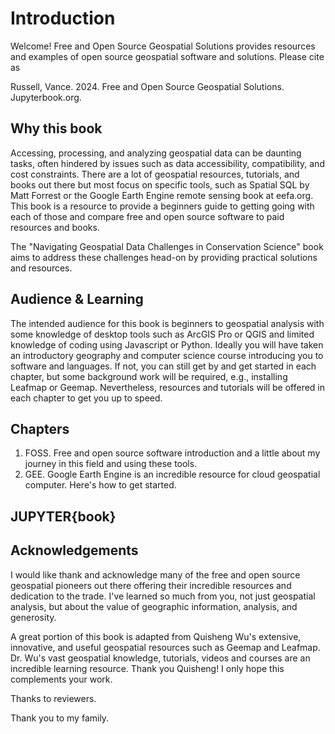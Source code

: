# Introduction

Welcome! Free and Open Source Geospatial Solutions provides resources and examples of open source geospatial software and solutions. Please cite as 

Russell, Vance. 2024. Free and Open Source Geospatial Solutions. Jupyterbook.org.

## Why this book
Accessing, processing, and analyzing geospatial data can be daunting tasks, often hindered by issues such as data accessibility, compatibility, and cost constraints. There are a lot of geospatial resources, tutorials, and books out there but most focus on specific tools, such as Spatial SQL by Matt Forrest or the Google Earth Engine remote sensing book at eefa.org. This book is a resource to provide a beginners guide to getting going with each of those and compare free and open source software to paid resources and books.

The "Navigating Geospatial Data Challenges in Conservation Science" book aims to address these challenges head-on by providing practical solutions and resources.

## Audience & Learning
The intended audience for this book is beginners to geospatial analysis with some knowledge of desktop tools such as ArcGIS Pro or QGIS and limited knowledge of coding using Javascript or Python. Ideally you will have taken an introductory geography and computer science course introducing you to software and languages. If not, you can still get by and get started in each chapter, but some background work will be required, e.g., installing Leafmap or Geemap. Nevertheless, resources and tutorials will be offered in each chapter to get you up to speed.

## Chapters

1. FOSS. Free and open source software introduction and a little about my journey in this field and using these tools.
2. GEE. Google Earth Engine is an incredible resource for cloud geospatial computer. Here's how to get started.

## JUPYTER{book}




## Acknowledgements
I would like thank and acknowledge many of the free and open source geospatial pioneers out there offering their incredible resources and dedication to the trade. I've learned so much from you, not just geospatial analysis, but about the value of geographic information, analysis, and generosity.

A great portion of this book is adapted from Quisheng Wu's extensive, innovative, and useful geospatial resources such as Geemap and Leafmap. Dr. Wu's vast geospatial knowledge, tutorials, videos and courses are an incredible learning resource. Thank you Quisheng! I only hope this complements your work.

Thanks to reviewers.

Thank you to my family.

```{tableofcontents}
```
